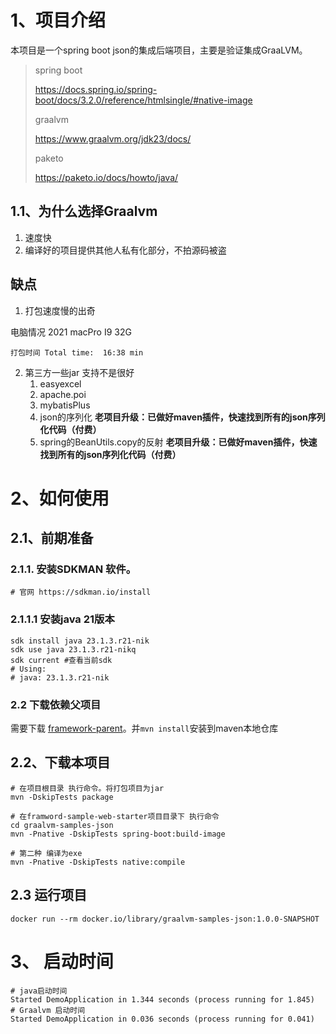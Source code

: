# 1、项目介绍
本项目是一个spring boot json的集成后端项目，主要是验证集成GraaLVM。
> spring boot
>
> https://docs.spring.io/spring-boot/docs/3.2.0/reference/htmlsingle/#native-image
>
> graalvm
>
> https://www.graalvm.org/jdk23/docs/
>
> paketo
>
> https://paketo.io/docs/howto/java/
>
## 1.1、为什么选择Graalvm
1. 速度快
2. 编译好的项目提供其他人私有化部分，不拍源码被盗

## 缺点
1. 打包速度慢的出奇

电脑情况 2021 macPro I9  32G
```text
打包时间 Total time:  16:38 min
```

2. 第三方一些jar 支持不是很好
    1. easyexcel
    2. apache.poi
    3. mybatisPlus
    4. json的序列化  **老项目升级：已做好maven插件，快速找到所有的json序列化代码（付费）**
    5. spring的BeanUtils.copy的反射  **老项目升级：已做好maven插件，快速找到所有的json序列化代码（付费）**

# 2、如何使用

## 2.1、前期准备
### 2.1.1. 安装SDKMAN 软件。
```shell
# 官网 https://sdkman.io/install
```
### 2.1.1.1 安装java 21版本
```shell
sdk install java 23.1.3.r21-nik
sdk use java 23.1.3.r21-nikq
sdk current #查看当前sdk
# Using:
# java: 23.1.3.r21-nik

```
### 2.2 下载依赖父项目

需要下载 [framework-parent](https://github.com/graalvm-samples/framework-parent)。并`mvn install`安装到maven本地仓库

## 2.2、下载本项目
```shell
# 在项目根目录 执行命令。将打包项目为jar
mvn -DskipTests package 

# 在framword-sample-web-starter项目目录下 执行命令
cd graalvm-samples-json
mvn -Pnative -DskipTests spring-boot:build-image

# 第二种 编译为exe
mvn -Pnative -DskipTests native:compile

```

## 2.3 运行项目
```shell
docker run --rm docker.io/library/graalvm-samples-json:1.0.0-SNAPSHOT
```

# 3、 启动时间
```text
# java启动时间
Started DemoApplication in 1.344 seconds (process running for 1.845)
# Graalvm 启动时间
Started DemoApplication in 0.036 seconds (process running for 0.041)
```